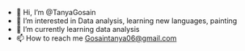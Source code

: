 - 👋 Hi, I’m @TanyaGosain
- 👀 I’m interested in Data analysis, learning new languages, painting
- 🌱 I’m currently learning data analysis
- 📫 How to reach me Gosaintanya06@gmail.com

<!---
TanyaGosain/TanyaGosain is a ✨ special ✨ repository because its `README.md` (this file) appears on your GitHub profile.
You can click the Preview link to take a look at your changes.
--->

